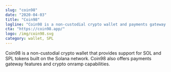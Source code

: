 ```yaml
---
slug: "coin98"
date: "2020-04-03"
title: "Coin98"
logline: "Coin98 is a non-custodial crypto wallet and payments gateway that supports SOL and SPL tokens."
cta: "https://coin98.app/"
logo: /img/coin98.svg
category: wallet, SPL
---
```


Coin98 is a non-custodial crypto wallet that provides support for SOL and SPL tokens built on the Solana network. Coin98 also offers payments gateway features and crypto onramp capabilities.
